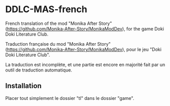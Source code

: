 # DDLC-MAS-french
French translation of the mod "Monika After Story" (https://github.com/Monika-After-Story/MonikaModDev), for the game Doki Doki Literature Club.


Traduction française du mod "Monika After Story" (https://github.com/Monika-After-Story/MonikaModDev), pour le jeu "Doki Doki Literature Club".

La traduction est incomplète, et une partie est encore en majorité fait par un outil de traduction automatique.

## Installation
Placer tout simplement le dossier "tl" dans le dossier "game".
